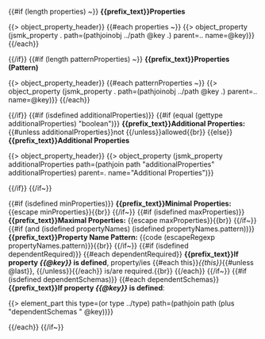 {{#if (length properties) ~}}
**{{prefix_text}}Properties**

{{> object_property_header}}
{{#each properties ~}}
{{> object_property (jsmk_property . path=(pathjoinobj ../path @key .) parent=.. name=@key)}}
{{/each}}

{{/if}}
{{#if (length patternProperties) ~}}
**{{prefix_text}}Properties (Pattern)**

{{> object_property_header}}
{{#each patternProperties ~}}
{{> object_property (jsmk_property . path=(pathjoinobj ../path @key .) parent=.. name=@key)}}
{{/each}}

{{/if}}
{{#if (isdefined additionalProperties)}}
{{#if (equal (gettype additionalProperties) "boolean")}}
**{{prefix_text}}Additional Properties:** {{#unless additionalProperties}}not {{/unless}}allowed{{br}}
{{else}}
**{{prefix_text}}Additional Properties**

{{> object_property_header}}
{{> object_property (jsmk_property additionalProperties path=(pathjoin path "additionalProperties" additionalProperties) parent=. name="Additional Properties")}}

{{/if}}
{{/if~}}

{{#if (isdefined minProperties)}}
**{{prefix_text}}Minimal Properties:** {{escape minProperties}}{{br}}
{{/if~}}
{{#if (isdefined maxProperties)}}
**{{prefix_text}}Maximal Properties:** {{escape maxProperties}}{{br}}
{{/if~}}
{{#if (and (isdefined propertyNames) (isdefined propertyNames.pattern))}}
**{{prefix_text}}Property Name Pattern:** {{code (escapeRegexp propertyNames.pattern)}}{{br}}
{{/if~}}
{{#if (isdefined dependentRequired)}}
{{#each dependentRequired}}
**{{prefix_text}}If property *{{@key}}* is defined**, property/ies {{#each this}}*{{this}}*{{#unless @last}}, {{/unless}}{{/each}} is/are required.{{br}}
{{/each}}
{{/if~}}
{{#if (isdefined dependentSchemas)}}
{{#each dependentSchemas}}
**{{prefix_text}}If property *{{@key}}* is defined**:

{{> element_part this type=(or type ../type) path=(pathjoin path (plus "dependentSchemas " @key))}}

{{/each}}
{{/if~}}

